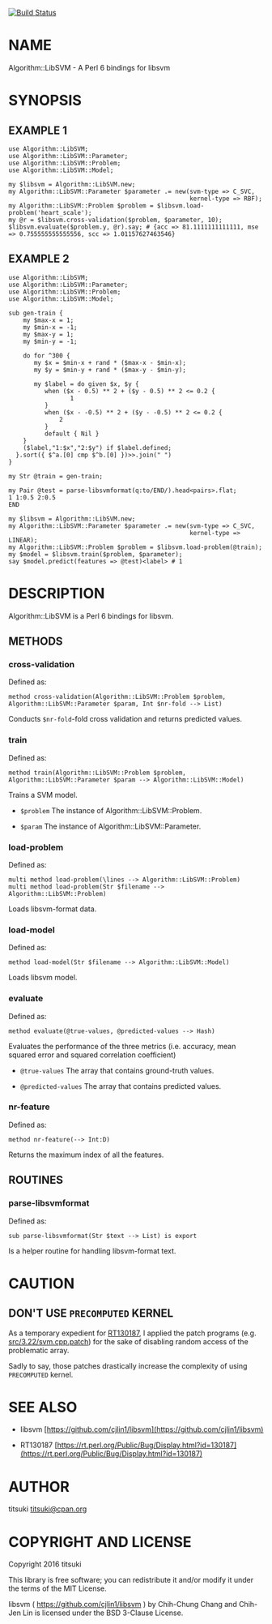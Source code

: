 [![Build Status](https://travis-ci.org/titsuki/p6-Algorithm-LibSVM.svg?branch=master)](https://travis-ci.org/titsuki/p6-Algorithm-LibSVM)

NAME
====

Algorithm::LibSVM - A Perl 6 bindings for libsvm

SYNOPSIS
========

EXAMPLE 1
---------

    use Algorithm::LibSVM;
    use Algorithm::LibSVM::Parameter;
    use Algorithm::LibSVM::Problem;
    use Algorithm::LibSVM::Model;

    my $libsvm = Algorithm::LibSVM.new;
    my Algorithm::LibSVM::Parameter $parameter .= new(svm-type => C_SVC,
                                                      kernel-type => RBF);
    my Algorithm::LibSVM::Problem $problem = $libsvm.load-problem('heart_scale');
    my @r = $libsvm.cross-validation($problem, $parameter, 10);
    $libsvm.evaluate($problem.y, @r).say; # {acc => 81.1111111111111, mse => 0.755555555555556, scc => 1.01157627463546}

EXAMPLE 2
---------

    use Algorithm::LibSVM;
    use Algorithm::LibSVM::Parameter;
    use Algorithm::LibSVM::Problem;
    use Algorithm::LibSVM::Model;

    sub gen-train {
        my $max-x = 1;
        my $min-x = -1;
        my $max-y = 1;
        my $min-y = -1;

        do for ^300 {
           my $x = $min-x + rand * ($max-x - $min-x);
           my $y = $min-y + rand * ($max-y - $min-y);

           my $label = do given $x, $y {
              when ($x - 0.5) ** 2 + ($y - 0.5) ** 2 <= 0.2 {
                     1
              }
              when ($x - -0.5) ** 2 + ($y - -0.5) ** 2 <= 0.2 {
                  2
              }
              default { Nil }
        }
        ($label,"1:$x","2:$y") if $label.defined;
      }.sort({ $^a.[0] cmp $^b.[0] })>>.join(" ")
    }

    my Str @train = gen-train;

    my Pair @test = parse-libsvmformat(q:to/END/).head<pairs>.flat;
    1 1:0.5 2:0.5
    END

    my $libsvm = Algorithm::LibSVM.new;
    my Algorithm::LibSVM::Parameter $parameter .= new(svm-type => C_SVC,
                                                      kernel-type => LINEAR);
    my Algorithm::LibSVM::Problem $problem = $libsvm.load-problem(@train);
    my $model = $libsvm.train($problem, $parameter);
    say $model.predict(features => @test)<label> # 1

DESCRIPTION
===========

Algorithm::LibSVM is a Perl 6 bindings for libsvm.

METHODS
-------

### cross-validation

Defined as:

    method cross-validation(Algorithm::LibSVM::Problem $problem, Algorithm::LibSVM::Parameter $param, Int $nr-fold --> List)

Conducts `$nr-fold`-fold cross validation and returns predicted values.

### train

Defined as:

    method train(Algorithm::LibSVM::Problem $problem, Algorithm::LibSVM::Parameter $param --> Algorithm::LibSVM::Model)

Trains a SVM model.

  * `$problem` The instance of Algorithm::LibSVM::Problem.

  * `$param` The instance of Algorithm::LibSVM::Parameter.

### load-problem

Defined as:

    multi method load-problem(\lines --> Algorithm::LibSVM::Problem)
    multi method load-problem(Str $filename --> Algorithm::LibSVM::Problem)

Loads libsvm-format data.

### load-model

Defined as:

    method load-model(Str $filename --> Algorithm::LibSVM::Model)

Loads libsvm model.

### evaluate

Defined as:

    method evaluate(@true-values, @predicted-values --> Hash)

Evaluates the performance of the three metrics (i.e. accuracy, mean squared error and squared correlation coefficient)

  * `@true-values` The array that contains ground-truth values.

  * `@predicted-values` The array that contains predicted values.

### nr-feature

Defined as:

    method nr-feature(--> Int:D)

Returns the maximum index of all the features.

ROUTINES
--------

### parse-libsvmformat

Defined as:

    sub parse-libsvmformat(Str $text --> List) is export

Is a helper routine for handling libsvm-format text.

CAUTION
=======

DON'T USE `PRECOMPUTED` KERNEL
------------------------------

As a temporary expedient for [RT130187](https://rt.perl.org/Public/Bug/Display.html?id=130187), I applied the patch programs (e.g. [src/3.22/svm.cpp.patch](src/3.22/svm.cpp.patch)) for the sake of disabling random access of the problematic array.

Sadly to say, those patches drastically increase the complexity of using `PRECOMPUTED` kernel.

SEE ALSO
========

  * libsvm [https://github.com/cjlin1/libsvm](https://github.com/cjlin1/libsvm)

  * RT130187 [https://rt.perl.org/Public/Bug/Display.html?id=130187](https://rt.perl.org/Public/Bug/Display.html?id=130187)

AUTHOR
======

titsuki <titsuki@cpan.org>

COPYRIGHT AND LICENSE
=====================

Copyright 2016 titsuki

This library is free software; you can redistribute it and/or modify it under the terms of the MIT License.

libsvm ( https://github.com/cjlin1/libsvm ) by Chih-Chung Chang and Chih-Jen Lin is licensed under the BSD 3-Clause License.

